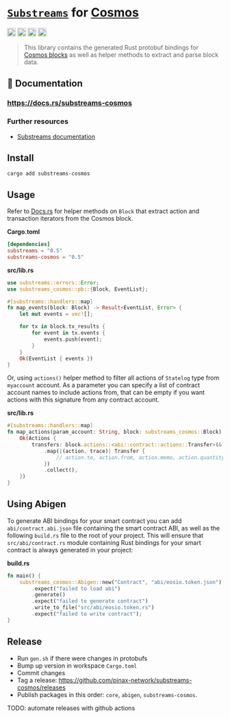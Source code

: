 # [`Substreams`](https://substreams.streamingfast.io/) for [**Cosmos**](https://cosmos.network/)

[<img alt="github" src="https://img.shields.io/badge/Github-substreams.cosmos-8da0cb?style=for-the-badge&logo=github" height="20">](https://github.com/pinax-network/substreams-cosmos)
[<img alt="crates.io" src="https://img.shields.io/crates/v/substreams-cosmos.svg?style=for-the-badge&color=fc8d62&logo=rust" height="20">](https://crates.io/crates/substreams-cosmos)
[<img alt="docs.rs" src="https://img.shields.io/badge/docs.rs-substreams.cosmos-66c2a5?style=for-the-badge&labelColor=555555&logo=docs.rs" height="20">](https://docs.rs/substreams-cosmos)
[<img alt="GitHub Workflow Status" src="https://img.shields.io/github/actions/workflow/status/pinax-network/substreams-cosmos/ci.yml?branch=develop&style=for-the-badge" height="20">](https://github.com/pinax-network/substreams-cosmos/actions?query=branch%3Adevelop)

> This library contains the generated Rust protobuf bindings for [Cosmos blocks](https://github.com/pinax-network/firehose-cosmos/blob/develop/proto/sf/cosmos/type/v1/type.proto) as well as helper methods to extract and parse block data.

## 📖 Documentation

### <https://docs.rs/substreams-cosmos>

### Further resources

- [Substreams documentation](https://substreams.streamingfast.io)

## Install

```
cargo add substreams-cosmos
```

## Usage

Refer to [Docs.rs](https://docs.rs/substreams-cosmos/latest/substreams_cosmos/struct.Block.html#implementations) for helper methods on `Block` that extract action and transaction iterators from the Cosmos block.

**Cargo.toml**

```toml
[dependencies]
substreams = "0.5"
substreams-cosmos = "0.5"
```

**src/lib.rs**

```rust
use substreams::errors::Error;
use substreams_cosmos::pb::{Block, EventList};

#[substreams::handlers::map]
fn map_events(block: Block) -> Result<EventList, Error> {
    let mut events = vec![];

    for tx in block.tx_results {
        for event in tx.events {
            events.push(event);
        }
    }
    Ok(EventList { events })
}
```

Or, using `actions()` helper method to filter all actions of `Statelog` type from `myaccount` account. As a parameter you can specify a list of contract account names to include actions from, that can be empty if you want actions with this signature from any contract account.

**src/lib.rs**

```rust
#[substreams::handlers::map]
fn map_actions(param_account: String, block: substreams_cosmos::Block) -> Result<Actions, substreams::errors::Error> {
    Ok(Actions {
        transfers: block.actions::<abi::contract::actions::Transfer>(&["eosio.token"])
            .map(|(action, trace)| Transfer {
                // action.to, action.from, action.memo, action.quantity are available here.
            })
            .collect(),
    })
}
```

## Using Abigen

To generate ABI bindings for your smart contract you can add `abi/contract.abi.json` file containing the smart contract ABI, as well as the following `build.rs` file to the root of your project. This will ensure that `src/abi/contract.rs` module containing Rust bindings for your smart contract is always generated in your project:

**build.rs**

```rust
fn main() {
    substreams_cosmos::Abigen::new("Contract", "abi/eosio.token.json")
        .expect("failed to load abi")
        .generate()
        .expect("failed to generate contract")
        .write_to_file("src/abi/eosio.token.rs")
        .expect("failed to write contract");
}
```

## Release

- Run `gen.sh` if there were changes in protobufs
- Bump up version in workspace `Cargo.toml`
- Commit changes
- Tag a release: <https://github.com/pinax-network/substreams-cosmos/releases>
- Publish packages in this order: `core`, `abigen`, `substreams-cosmos`.

TODO: automate releases with github actions

